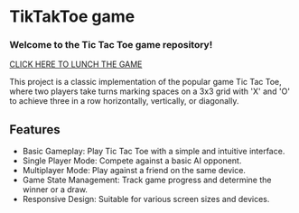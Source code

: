 # TikTakToe  game

### Welcome to the Tic Tac Toe game repository! 
[CLICK HERE TO LUNCH THE GAME](https://supriyobaruab.github.io/tiktactoe.io/)

This project is a classic implementation of the popular game Tic Tac Toe, where two players take turns marking spaces on a 3x3 grid with 'X' and 'O' to achieve three in a row horizontally, vertically, or diagonally.

## Features
- Basic Gameplay: Play Tic Tac Toe with a simple and intuitive interface.
- Single Player Mode: Compete against a basic AI opponent.
- Multiplayer Mode: Play against a friend on the same device.
- Game State Management: Track game progress and determine the winner or a draw.
- Responsive Design: Suitable for various screen sizes and devices.

